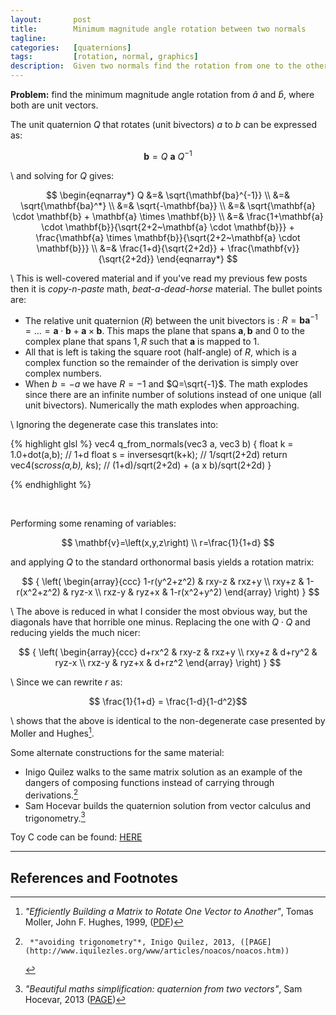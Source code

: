 ```yaml
---
layout:       post
title:        Minimum magnitude angle rotation between two normals
tagline:      
categories:   [quaternions]
tags:         [rotation, normal, graphics]
description:  Given two normals find the rotation from one to the other
---
```


**Problem:** find the minimum magnitude angle rotation from $\hat{a}$ and $\hat{b}$, where both are unit vectors.

The unit quaternion $Q$ that rotates (unit bivectors) $a$ to $b$ can be expressed as:

$$
\mathbf{b} = Q~\mathbf{a}~Q^{-1}
$$

\\
and solving for $Q$ gives:

$$
\begin{eqnarray*}
  Q  &=& \sqrt{\mathbf{ba}^{-1}}  \\
     &=& \sqrt{\mathbf{ba}^*}  \\
     &=& \sqrt{-\mathbf{ba}}   \\
     &=& \sqrt{\mathbf{a} \cdot \mathbf{b} + \mathbf{a} \times \mathbf{b}} \\
     &=& \frac{1+\mathbf{a} \cdot \mathbf{b}}{\sqrt{2+2~\mathbf{a} \cdot \mathbf{b}}} + \frac{\mathbf{a} \times \mathbf{b}}{\sqrt{2+2~\mathbf{a} \cdot \mathbf{b}}} \\
     &=& \frac{1+d}{\sqrt{2+2d}} + \frac{\mathbf{v}}{\sqrt{2+2d}}
\end{eqnarray*}
$$

\\
This is well-covered material and if you've read my previous few posts then it is *copy-n-paste* math, *beat-a-dead-horse* material.  The bullet points are:

* The relative unit quaternion ($R$) between the unit bivectors is : $R=\mathbf{ba}^{-1}=...=\mathbf{a} \cdot \mathbf{b} + \mathbf{a} \times \mathbf{b}$. This maps the plane that spans $\mathbf{a},\mathbf{b}$ and 0 to the complex plane that spans ${1,R}$ such that $\mathbf{a}$ is mapped to 1.
* All that is left is taking the square root (half-angle) of $R$, which is a complex function so the remainder of the derivation is simply over complex numbers.
* When $b=-a$ we have $R=-1$ and $Q=\sqrt{-1}$. The math explodes since there are an infinite number of solutions instead of one unique (all unit bivectors).   Numerically the math explodes when approaching.

\\
Ignoring the degenerate case this translates into:

{% highlight glsl %}
vec4 q_from_normals(vec3 a, vec3 b)
{
  float k = 1.0+dot(a,b);         // 1+d
  float s = inversesqrt(k+k);     // 1/sqrt(2+2d)
  return vec4(s*cross(a,b), k*s); // (1+d)/sqrt(2+2d) + (a x b)/sqrt(2+2d)
}

{% endhighlight %}

<br>

Performing some renaming of variables:

$$
\mathbf{v}=\left(x,y,z\right) \\
r=\frac{1}{1+d}
$$

and applying $Q$ to the standard orthonormal basis yields a rotation matrix:

$$
{
\left( \begin{array}{ccc}
1-r(y^2+z^2) & rxy-z        & rxz+y \\
rxy+z        & 1-r(x^2+z^2) & ryz-x \\
rxz-y        & ryz+x        & 1-r(x^2+y^2)
\end{array} \right)
}
$$

\\
The above is reduced in what I consider the most obvious way, but the diagonals have that horrible one minus.  Replacing the one with $Q \cdot Q$ and reducing yields the much nicer:

$$
{
\left( \begin{array}{ccc}
d+rx^2 & rxy-z  & rxz+y \\
rxy+z  & d+ry^2 & ryz-x \\
rxz-y  & ryz+x  & d+rz^2
\end{array} \right)
}
$$

\\
Since we can rewrite $r$ as:

$$ \frac{1}{1+d} = \frac{1-d}{1-d^2}$$

\\
shows that the above is identical to the non-degenerate case presented by Moller and Hughes[^mh99].

Some alternate constructions for the same material:

* Inigo Quilez walks to the same matrix solution as an example of the dangers of composing functions instead of carrying through derivations.[^iq]
* Sam Hocevar builds the quaternion solution from vector calculus and trigonometry.[^sh]

Toy C code can be found: [HERE](http://github.com/Marc-B-Reynolds/Stand-alone-junk/blob/master/src/Posts/normals_to_rot.c)

------

References and Footnotes
------

[^mh99]:   *"Efficiently Building a Matrix to Rotate One Vector to Another"*, Tomas Moller, John F. Hughes, 1999, ([PDF](http://cs.brown.edu/~jfh/papers/Moller-EBA-1999/paper.pdf))
[^iq]:     *"avoiding trigonometry"*, Inigo Quilez, 2013, ([PAGE](http://www.iquilezles.org/www/articles/noacos/noacos.htm))
[^sh]: *"Beautiful maths simplification: quaternion from two vectors"*, Sam Hocevar, 2013 ([PAGE](http://lolengine.net/blog/2013/09/18/beautiful-maths-quaternion-from-vectors))
